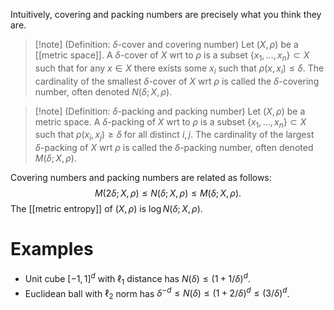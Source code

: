 Intuitively, covering and packing numbers are precisely what you think they are. 

> [!note] (Definition: $\delta$-cover and covering number)
 > Let $(X,\rho)$ be a [[metric space]].  A $\delta$-cover of $X$ wrt to $\rho$ is a subset $\{x_1,\dots,x_n\}\subset X$ such that for any $x\in X$ there exists some $x_i$ such that $\rho(x,x_i)\leq \delta.$ The cardinality of the smallest $\delta$-cover of $X$ wrt $\rho$ is called the $\delta$-covering number, often denoted $N(\delta; X,\rho)$. 
 > 

> [!note] (Definition: $\delta$-packing and packing number)
 > Let $(X,\rho)$ be a metric space.  A $\delta$-packing of $X$ wrt to $\rho$ is a subset $\{x_1,\dots,x_n\}\subset X$ such that $\rho(x_i,x_j)\geq \delta$ for all distinct $i,j$.  The cardinality of the largest $\delta$-packing of $X$ wrt $\rho$ is called the $\delta$-packing number, often denoted $M(\delta; X,\rho)$. 
 > 

Covering numbers and packing numbers are related as follows: 
$$
M(2\delta; X,\rho) \leq N(\delta; X,\rho)\leq M(\delta; X,\rho).
$$
The [[metric entropy]] of $(X,\rho)$ is $\log N(\delta; X,\rho)$. 

# Examples 
- Unit cube $[-1,1]^d$ with $\ell_1$ distance has $N(\delta)\leq (1 + 1/\delta)^d$. 
- Euclidean ball with $\ell_2$ norm has $\delta^{-d} \leq N(\delta) \leq ( 1 + 2/\delta)^d\leq (3/\delta)^d$.  